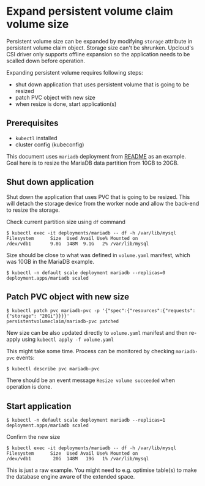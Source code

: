 # Expand persistent volume claim volume size

Persistent volume size can be expanded by modifying `storage` attribute in persistent volume claim object. Storage size can't be shrunken. 
Upcloud's CSI driver only supports offline expansion so the application needs to be scalled down before operation.

Expanding persistent volume requires following steps:
- shut down application that uses persistent volume that is going to be resized
- patch PVC object with new size
- when resize is done, start application(s)


## Prerequisites
- `kubectl` installed
- cluster config (kubeconfig)


This document uses `mariadb` deployment from [README](README.md) as an example.     
Goal here is to resize the MariaDB data partition from 10GB to 20GB.

## Shut down application
Shut down the application that uses PVC that is going to be resized. This will detach the storage device from the worker node and allow the back-end to resize the storage. 

Check current partition size using `df` command
```shell
$ kubectl exec -it deployments/mariadb -- df -h /var/lib/mysql
Filesystem      Size  Used Avail Use% Mounted on
/dev/vdb1       9.8G  148M  9.1G   2% /var/lib/mysql
```

Size should be close to what was defined in `volume.yaml` manifest, which was 10GB in the MariaDB example.

```shell
$ kubectl -n default scale deployment mariadb --replicas=0
deployment.apps/mariadb scaled
```

## Patch PVC object with new size
```shell
$ kubectl patch pvc mariadb-pvc -p '{"spec":{"resources":{"requests":{"storage": "20Gi"}}}}'
persistentvolumeclaim/mariadb-pvc patched
```
New size can be also updated directly to `volume.yaml` manifest and then re-apply using `kubectl apply -f volume.yaml`

This might take some time. Process can be monitored by checking `mariadb-pvc` events:
```shell
$ kubectl describe pvc mariadb-pvc
```
There should be an event message `Resize volume succeeded` when operation is done.

## Start application
```shell
$ kubectl -n default scale deployment mariadb --replicas=1
deployment.apps/mariadb scaled
```

Confirm the new size
```shell
$ kubectl exec -it deployments/mariadb -- df -h /var/lib/mysql
Filesystem      Size  Used Avail Use% Mounted on
/dev/vdb1        20G  148M   19G   1% /var/lib/mysql
```

This is just a raw example. You might need to e.g. optimise table(s) to make the database engine aware of the extended space.
